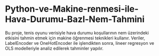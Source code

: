 # Python-ve-Makine-renmesi-ile-Hava-Durumu-Bazl-Nem-Tahmini
Bu proje, tenis oyunu verisiyle hava durumu koşullarının nem üzerindeki etkisini tahmin etmek için makine öğrenmesi teknikleri kullanır. Veriler, LabelEncoder ve OneHotEncoder ile işlendikten sonra, lineer regresyon ve OLS modelleriyle analiz edilerek tahminler yapılır.
